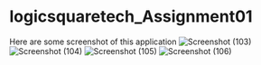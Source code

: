 # logicsquaretech_Assignment01
Here are some screenshot of this application
![Screenshot (103)](https://user-images.githubusercontent.com/107433415/204860847-5035af62-0da3-4065-a46a-9a727a007866.png)
![Screenshot (104)](https://user-images.githubusercontent.com/107433415/204860862-114b06bc-de1b-4ded-93e5-d9d9ebc9be86.png)
![Screenshot (105)](https://user-images.githubusercontent.com/107433415/204860872-5c2addc9-263c-4526-8cb7-3de715ea5983.png)
![Screenshot (106)](https://user-images.githubusercontent.com/107433415/204860879-65d75c09-5be1-4a44-8df1-82299a33cce6.png)
